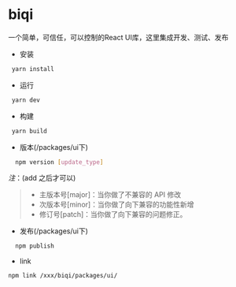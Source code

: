 # biqi

一个简单，可信任，可以控制的React UI库，这里集成开发、测试、发布

* 安装

```bash
 yarn install
```

* 运行

```bash
 yarn dev
```

* 构建

```bash
 yarn build
```

* 版本(/packages/ui下)

```bash
  npm version [update_type]
```

*注*：(add 之后才可以)

> * 主版本号[major]：当你做了不兼容的 API 修改
> * 次版本号[minor]：当你做了向下兼容的功能性新增
> * 修订号[patch]：当你做了向下兼容的问题修正。

* 发布(/packages/ui下)

```bash
  npm publish
```

* link

```bash
npm link /xxx/biqi/packages/ui/
```
